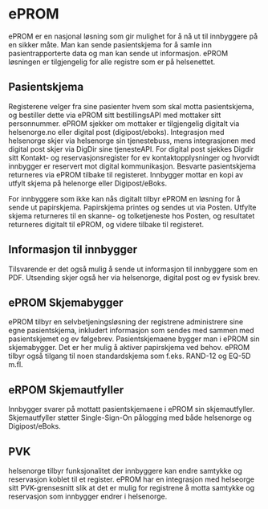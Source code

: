 # ePROM
ePROM er en nasjonal løsning som gir mulighet for å nå ut til innbyggere på en sikker måte.
Man kan sende pasientskjema for å samle inn pasientrapporterte data og man kan sende ut informasjon.
ePROM løsningen er tilgjengelig for alle registre som er på helsenettet.

## Pasientskjema
Registerene velger fra sine pasienter hvem som skal motta pasientskjema, og bestiller dette via ePROM sitt bestillingsAPI med mottaker sitt personnummer. 
ePROM sjekker om mottaker er tilgjengelig digitalt via helsenorge.no eller digital post (digipost/eboks).
Integrasjon med helsenorge skjer via helsenorge sin tjenestebuss, mens integrasjonen med digital post skjer via DigDir sine tjenesteAPI.
For digital post sjekkes Digdir sitt Kontakt- og reservasjonsregister for ev kontaktopplysninger og hvorvidt innbygger er reservert mot digital kommunikasjon.
Besvarte pasientskjema returneres via ePROM tilbake til registeret. Innbygger mottar en kopi av utfylt skjema på helenorge eller Digipost/eBoks.

For innbyggere som ikke kan nås digitalt tilbyr ePROM en løsning for å sende ut papirskjema.
Papirskjema printes og sendes ut via Posten. Utfylte skjema returneres til en skanne- og tolketjeneste hos Posten, og resultatet returneres digitalt til ePROM, 
og videre tilbake til registeret.

## Informasjon til innbygger
Tilsvarende er det også mulig å sende ut informasjon til innbyggere som en PDF. Utsending skjer også her via helsenorge, digital post og ev fysisk brev.

## ePROM Skjemabygger
ePROM tilbyr en selvbetjeningsløsning der registrene administrere sine egne pasientskjema, inkludert informasjon som sendes med sammen med pasientskjemet og ev følgebrev.
Pasientskjemaene bygger man i ePROM sin skjemabygger. Det er her mulig å aktiver papirskjema ved behov.
ePROM tilbyr også tilgang til noen standardskjema som f.eks. RAND-12 og EQ-5D m.fl.

## eRPOM Skjemautfyller
Innbygger svarer på mottatt pasientskjemaene i ePROM sin skjemautfyller. Skjemautfyller støtter Single-Sign-On pålogging med både helsenorge og Digipost/eBoks.

## PVK
helsenorge tilbyr funksjonalitet der innbyggere kan endre samtykke og reservasjon koblet til et register. ePROM har en integrasjon med helseorge sitt PVK-grensesnitt 
slik at det er mulig for registrene å motta samtykke og reservasjon som innbygger endrer i helsenorge. 
